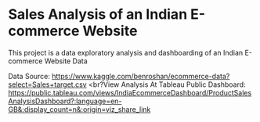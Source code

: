 # Sales Analysis of an Indian E-commerce Website
This project is a data exploratory analysis and dashboarding of an Indian E-commerce Website Data

Data Source: https://www.kaggle.com/benroshan/ecommerce-data?select=Sales+target.csv
<br?View Analysis At Tableau Public Dashboard: https://public.tableau.com/views/IndiaEcommerceDashboard/ProductSalesAnalysisDashboard?:language=en-GB&:display_count=n&:origin=viz_share_link<br>

